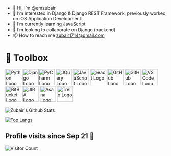 - 👋 Hi, I’m @emzubair
- 👀 I’m interested in Django & Django REST Framework, previously worked on iOS Application Development.
- 🌱 I’m currently learning JavaScript
- 💞️ I’m looking to collaborate on Django (backend)
- 📫 How to reach me zubair1714@gmail.com

# 🧰 Toolbox

<img src="https://cdn.worldvectorlogo.com/logos/python-4.svg" alt="Python Logo" width="50" height="50"/> <img src="https://cdn.worldvectorlogo.com/logos/django.svg" alt="Django Logo" width="50" height="50"/><img src="https://cdn.worldvectorlogo.com/logos/pycharm-1.svg" alt="PyCharm Logo" width="50" height="50"/> <img src="https://cdn.worldvectorlogo.com/logos/jquery-1.svg" alt="JQuery Logo" width="50" height="50"/>
<img src="https://cdn.worldvectorlogo.com/logos/logo-javascript.svg" alt="JavaScript Logo" width="50" height="50"/> <img src="https://cdn.worldvectorlogo.com/logos/react-2.svg" alt="react Logo" width="50" height="50"/> <img src="https://cdn.worldvectorlogo.com/logos/github-icon-1.svg" alt="GitHub Logo" width="50" height="50"/> <img src="https://cdn.worldvectorlogo.com/logos/swift-15.svg" alt="GitHub Logo" width="50" height="50"/> <img src="https://cdn.worldvectorlogo.com/logos/visual-studio-code-1.svg" alt="VS Code Logo" width="50" height="50"/> <img src="https://cdn.worldvectorlogo.com/logos/bitbucket-icon.svg" alt="BitBucket Logo" width="50" height="50"/> <img src="https://cdn.worldvectorlogo.com/logos/jira-3.svg" alt="JIRA Logo" width="50" height="50"/> <img src="https://cdn.worldvectorlogo.com/logos/asana-1.svg" alt="Asana Logo" width="50" height="50"/> <img src="https://cdn.worldvectorlogo.com/logos/trello.svg" alt="Trello Logo" width="50" height="50"/>

  ![Zubair's Github Stats](https://github-readme-stats.vercel.app/api?username=emzubair&show_icons=true_color=fff&icon_color=C4C4C4&text_color=C4C4C4&bg_color=151515)

[![Top Langs](https://github-readme-stats.vercel.app/api/top-langs/?username=emzubair&layout=compact&theme=radical)](https://github.com/emzubair/emzubair)

## Profile visits since Sep 21 :gem:

![Visitor Count](https://profile-counter.glitch.me/emzubair/count.svg)

